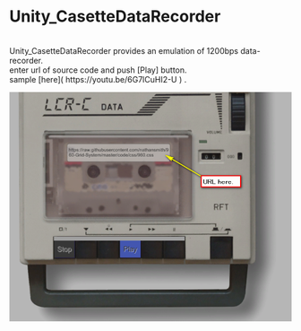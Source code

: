 # Unity_CasetteDataRecorder
<br/>
Unity_CasetteDataRecorder provides an emulation of 1200bps data-recorder.<br/>
enter url of  source code and push [Play] button.<br/>
sample [here]( https://youtu.be/6G7lCuHI2-U ) .

![mainImage](./Doc/main_ss.png)
 
